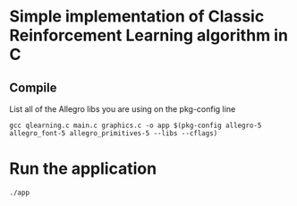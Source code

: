 # Simple implementation of Classic Reinforcement Learning algorithm in C 

## Compile
List all of the Allegro libs you are using on the pkg-config line

    gcc qlearning.c main.c graphics.c -o app $(pkg-config allegro-5 allegro_font-5 allegro_primitives-5 --libs --cflags)

# Run the application

    ./app